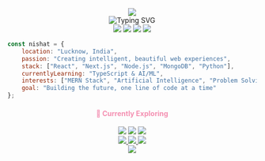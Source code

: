 <div align="center">
  <img src="https://capsule-render.vercel.app/api?type=waving&color=gradient&customColorList=12&height=200&section=header&text=Hi,%20I'm%20Nishat+Ayub&fontSize=40&fontColor=fff&animation=fadeIn" />
</div>
<div align="center">
  <img src="https://readme-typing-svg.demolab.com?font=Poppins&weight=300&size=22&duration=3000&pause=1000&color=F48FB1&center=true&vCenter=true&width=450&lines=MERN+Stack+Developer;UI/UX+Designer;Building+Beautiful+Experiences" alt="Typing SVG" />
</div>
<div align="center">
  <img src="https://img.shields.io/badge/Frontend-FFF0F5?style=flat-square&logo=react&logoColor=F48FB1&labelColor=FCE4EC" />
  <img src="https://img.shields.io/badge/Backend-FFF0F5?style=flat-square&logo=node.js&logoColor=F8BBD9&labelColor=F3E5F5" />
  <img src="https://img.shields.io/badge/AI-FFF0F5?style=flat-square&logo=openai&logoColor=E1BEE7&labelColor=F3E5F5" />
  <img src="https://img.shields.io/badge/Lucknow-FFF0F5?style=flat-square&logo=google-maps&logoColor=F48FB1&labelColor=FCE4EC" />
</div>

```javascript
const nishat = {
    location: "Lucknow, India",
    passion: "Creating intelligent, beautiful web experiences",
    stack: ["React", "Next.js", "Node.js", "MongoDB", "Python"],
    currentlyLearning: "TypeScript & AI/ML",
    interests: ["MERN Stack", "Artificial Intelligence", "Problem Solving"],
    goal: "Building the future, one line of code at a time"
};
```

<div align="center">
  <h4 style="color: #F48FB1;">🌱 Currently Exploring</h4>
  <img src="https://img.shields.io/badge/TypeScript-FFF0F5?style=flat-square&logo=typescript&logoColor=F48FB1" />
  <img src="https://img.shields.io/badge/Machine%20Learning-FFF0F5?style=flat-square&logo=tensorflow&logoColor=F8BBD9" />
  <img src="https://img.shields.io/badge/AI%20Development-FFF0F5?style=flat-square&logo=openai&logoColor=E1BEE7" />
</div>
<div align="center">
  <a href="https://nishatayub.vercel.com">
    <img src="https://img.shields.io/badge/Portfolio-F48FB1?style=for-the-badge&logo=safari&logoColor=white&labelColor=F8BBD9" />
  </a>
  <a href="https://linkedin.com/in/nishat-ayub">
    <img src="https://img.shields.io/badge/LinkedIn-F8BBD9?style=for-the-badge&logo=linkedin&logoColor=white&labelColor=F48FB1" />
  </a>
  <a href="mailto:your.nishatayub09@icloud.com">
    <img src="https://img.shields.io/badge/Email-E1BEE7?style=for-the-badge&logo=gmail&logoColor=white&labelColor=F48FB1" />
  </a>
</div>
<div align="center">
  <img src="https://capsule-render.vercel.app/api?type=waving&color=gradient&customColorList=12&height=120&section=footer" />
</div>
